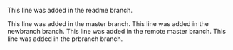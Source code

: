 This line was added in the readme branch.

This line was added in the master branch.
This line was added in the newbranch branch.
This line was added in the remote master branch.
This line was added in the prbranch branch.